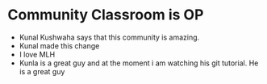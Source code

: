 # Community Classroom is OP

- Kunal Kushwaha says that this community is amazing.
- Kunal made this change
- I love MLH
- Kunla is a great guy and at the moment i am watching his git tutorial. He is a great guy

